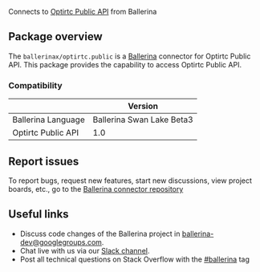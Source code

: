 Connects to [Optirtc Public API](https://docs.optirtc.com/api/opti-publicapi-v1.html) from Ballerina

## Package overview
The `ballerinax/optirtc.public` is a [Ballerina](https://ballerina.io/) connector for Optirtc Public API.
This package provides the capability to access Optirtc Public API.

### Compatibility
|                               | Version                         |
|-------------------------------|---------------------------------|
| Ballerina Language            | Ballerina Swan Lake Beta3       | 
| Optirtc Public API            | 1.0                             |

## Report issues
To report bugs, request new features, start new discussions, view project boards, etc., go to the [Ballerina connector repository](https://github.com/ballerina-platform/ballerinax-openapi-connectors)

## Useful links
- Discuss code changes of the Ballerina project in [ballerina-dev@googlegroups.com](mailto:ballerina-dev@googlegroups.com).
- Chat live with us via our [Slack channel](https://ballerina.io/community/slack/).
- Post all technical questions on Stack Overflow with the [#ballerina](https://stackoverflow.com/questions/tagged/ballerina) tag
